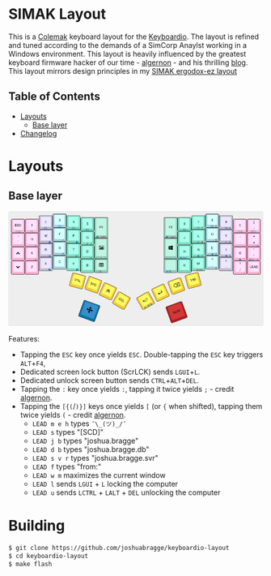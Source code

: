 <!-- -*- mode: markdown; fill-column: 8192 -*- -->

SIMAK Layout
======================

This is a [Colemak][colemak] keyboard layout for the [Keyboardio][keyboardio]. The layout is refined and tuned according to the demands of a SimCorp Anaylst working in a Windows environment. This layout is heavily influenced by the greatest keyboard firmware hacker of our time - [algernon][algernon] - and his thrilling [blog][blog]. This layout mirrors design principles in my [SIMAK ergodox-ez layout][simak]

[colemak]: https://en.wikipedia.org/wiki/Colemak
[keyboardio]: https://shop.keyboard.io/
[algernon]: https://github.com/algernon/ergodox-layout
[blog]: https://asylum.madhouse-project.org/blog/tags/ergodox/
[simak]: https://github.com/joshuabragge/ergodox-layout

## Table of Contents

* [Layouts](#layouts)
    - [Base layer](#base-layer)
* [Changelog](https://github.com/joshuabragge/keyboardio-layout/blob/master/NEWS.md#readme)

# Layouts

## Base layer

[![Base layer](https://github.com/joshuabragge/keyboardio-layout/blob/master/images/base-layer.png)](http://www.keyboard-layout-editor.com/#/gists/f1683f93631cd87dadabe46272652edb)

Features:
* Tapping the `ESC` key once yields `ESC`. Double-tapping the `ESC` key triggers `ALT`+`F4`,
* Dedicated screen lock button (ScrLCK) sends `LGUI`+`L`.
* Dedicated unlock screen button sends `CTRL`+`ALT`+`DEL`.
* Tapping the `:` key once yields `:`, tapping it twice yields `;` - credit [algernon][algernon].
* Tapping the `[{(`/`)}]` keys once yields `[` (or `{` when shifted), tapping them twice yields `(` - credit [algernon][algernon].
    - `LEAD m e h` types `¯\_(ツ)_/¯`
    - `LEAD s` types "[SCD]"
    - `LEAD j b` types "joshua.bragge"
    - `LEAD d b` types "joshua.bragge.db"
    - `LEAD s v r` types "joshua.bragge.svr"
    - `LEAD f` types "from:"
    - `LEAD w m` maximizes the current window
    - `LEAD l` sends `LGUI` + `L` locking the computer
    - `LEAD u` sends `LCTRL` + `LALT` + `DEL` unlocking the computer

# Building

```
$ git clone https://github.com/joshuabragge/keyboardio-layout
$ cd keyboardio-layout
$ make flash
```